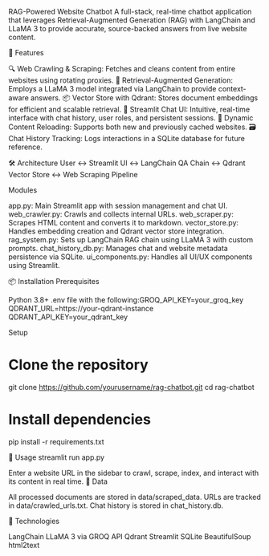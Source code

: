 RAG-Powered Website Chatbot
A full-stack, real-time chatbot application that leverages Retrieval-Augmented Generation (RAG) with LangChain and LLaMA 3 to provide accurate, source-backed answers from live website content.

🚀 Features

🔍 Web Crawling & Scraping: Fetches and cleans content from entire websites using rotating proxies.
🧠 Retrieval-Augmented Generation: Employs a LLaMA 3 model integrated via LangChain to provide context-aware answers.
📦 Vector Store with Qdrant: Stores document embeddings for efficient and scalable retrieval.
💬 Streamlit Chat UI: Intuitive, real-time interface with chat history, user roles, and persistent sessions.
🔄 Dynamic Content Reloading: Supports both new and previously cached websites.
🗃 Chat History Tracking: Logs interactions in a SQLite database for future reference.


🛠 Architecture
User ↔ Streamlit UI ↔ LangChain QA Chain ↔ Qdrant Vector Store ↔ Web Scraping Pipeline


Modules

app.py: Main Streamlit app with session management and chat UI.
web_crawler.py: Crawls and collects internal URLs.
web_scraper.py: Scrapes HTML content and converts it to markdown.
vector_store.py: Handles embedding creation and Qdrant vector store integration.
rag_system.py: Sets up LangChain RAG chain using LLaMA 3 with custom prompts.
chat_history_db.py: Manages chat and website metadata persistence via SQLite.
ui_components.py: Handles all UI/UX components using Streamlit.

📦 Installation
Prerequisites

Python 3.8+
.env file with the following:GROQ_API_KEY=your_groq_key
QDRANT_URL=https://your-qdrant-instance
QDRANT_API_KEY=your_qdrant_key



Setup
# Clone the repository
git clone https://github.com/yourusername/rag-chatbot.git
cd rag-chatbot

# Install dependencies
pip install -r requirements.txt

🚦 Usage
streamlit run app.py

Enter a website URL in the sidebar to crawl, scrape, index, and interact with its content in real time.
📁 Data

All processed documents are stored in data/scraped_data.
URLs are tracked in data/crawled_urls.txt.
Chat history is stored in chat_history.db.

🧪 Technologies

LangChain
LLaMA 3 via GROQ API
Qdrant
Streamlit
SQLite
BeautifulSoup
html2text

